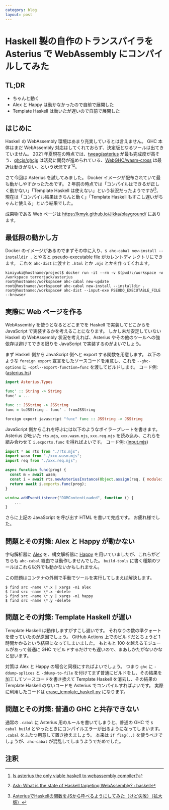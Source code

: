 ```yaml
---
category: blog
layout: post
---
```


# Haskell 製の自作のトランスパイラを Asterius で WebAssembly にコンパイルしてみた

## TL;DR

-   ちゃんと動く
-   Alex と Happy は動かなかったので自前で展開した
-   Template Haskell は動いたが遅いので自前で展開した

## はじめに

Haskell の WebAssembly 環境はあまり充実しているとは言えません。
GHC 本体はまだ WebAssembly 対応はしてくれておらず、決定版となるツールは出てきていません。
2021 年夏現在の時点では、[tweag/asterius](https://github.com/tweag/asterius) が最も完成度が高そう、[ghcjs/ghcjs](https://github.com/ghcjs/ghcjs) は活発に開発が進められている、[WebGHC/wasm-cross](https://github.com/WebGHC/wasm-cross) は最近は動きがない、という状況です[^situation1][^situation2]。

さて今回は Asterius を試してみました。
Docker イメージが配布されていて最も動かしやすかったためです。
2 年前の時点では「コンパイルはできるが正しく動かない」「Template Haskell は使えない」という状況だったようですが[^igrep]、現在は「コンパイル結果はきちんと動く」「Template Haskell もすこし遅いがちゃんと使える」という結果でした。

成果物である Web ページは <https://kmyk.github.io/Jikka/playground/> にあります。

## 最低限の動かし方

Docker のイメージがあるのでまずその中に入り、`$ ahc-cabal new-install --installdir .` とやると pseudo-executable file がカレントディレクトリにできます。
これを `ahc-dist` に渡すと `.html` とか `.mjs` とかを作ってくれます。

``` console
kimiyuki@hostname/project$ docker run -it --rm -v $(pwd):/workspace -w /workspace terrorjack/asterius
root@hostname:/workspace# ahc-cabal new-update
root@hostname:/workspace# ahc-cabal new-install --installdir .
root@hostname:/workspace# ahc-dist --input-exe PSEUDO_EXECUTABLE_FILE --browser
```

## 実際に Web ページを作る

WebAssembly を使うとなるとどこまでを Haskell で実装してどこからを JavaScript で実装するかを考えることになります。
しかし未だ安定していない Haskell の WebAssembly 状況を考えれば、Asterius やその他のツールへの強依存は避けてできる限りを JavaScript で実装するのがよいでしょう。

まず Haskell 側から JavaScript 側へと export する関数を用意します。
以下のような `foreign export` 宣言をしたソースコードを用意し、これを `--ghc-options` に `-optl--export-function=func` を渡してビルドします。
コード例: ([asterius.hs](https://github.com/kmyk/Jikka/blob/master/app/asterius.hs))

``` haskell
import Asterius.Types

func' :: String -> String
func' = ...

func :: JSString -> JSString
func = toJSString . func' . fromJSString

foreign export javascript "func" func :: JSString -> JSString
```

JavaScript 側からこれを呼ぶには以下のようなボイラープレートを書きます。
Asterius が吐いた `rts.mjs`, `xxx.wasm.mjs`, `xxx.req.mjs` を読み込み、これらを組み合わせて `i.exports.func` を得ればよいです。
コード例: ([input.mjs](https://github.com/kmyk/Jikka/blob/master/docs/gh-pages/playground/input.mjs))

``` javascript
import * as rts from "./rts.mjs";
import wasm from "./xxx.wasm.mjs";
import req from "./xxx.req.mjs";

async function func(prog) {
  const m = await wasm;
  const i = await rts.newAsteriusInstance(Object.assign(req, { module: m }));
  return await i.exports.func(prog);
}

window.addEventListener("DOMContentLoaded", function () {
    ...
}
```

さらに上記の JavaScript を呼び出す HTML を書いて完成です。
お疲れ様でした。

## 問題とその対策: Alex と Happy が動かない

字句解析器に [Alex](https://www.haskell.org/alex/) を、構文解析器に [Happy](https://www.haskell.org/happy/) を用いていましたが、これらがどちらも `ahc-cabal` 経由では動作しませんでした。
`build-tools` に書く種類のツールはこれら以外でも動かないかもしれません。

この問題はコンテナの外側で手動でツールを実行してしまえば解決します。

``` console
$ find src -name \*.x | xargs -n1 alex
$ find src -name \*.x -delete
$ find src -name \*.y | xargs -n1 happy
$ find src -name \*.y -delete
```

## 問題とその対策: Template Haskell が遅い

Template Haskell は動作しますがすこし遅いです。
それなりの数の準クォートを使っていたのが原因でしょう。
GitHub Actions 上でのビルドだとちょうど 1 時間かかるという結果になってしまいました。
もともと 100 を越えるモジュールがあって普通に GHC でビルドするだけでも遅いので、まあしかたがないかなと思います。

対策は Alex と Happy の場合と同様にすればよいでしょう。
つまり `ghc` に `-ddump-splices` と `-ddump-to-file` を付けてまず普通にビルドをし、その結果を加工してソースコードを書き換えて Template Haskell を消去し、その結果の Template Haskell のないコードを Asterius でコンパイルすればよいです。
実際に利用したコードは [erase_template_haskell.py](https://github.com/kmyk/Jikka/blob/c1cf79c40ccdb576ec087b433f03c3cacdee51e4/scripts/erase_template_haskell.py) になります。

## 問題とその対策: 普通の GHC と共存できない

通常の `.cabal` に Asterius 用のルールを書いてしまうと、普通の GHC で `$ cabal build` とやったときにコンパイルエラーが出るようになってしまいます。
`.cabal` をふたつ用意して置き換えましょう。
本来は `if flag(..)` を使うべきでしょうが、`ahc-cabal` が混乱してしまうようでだめでした。

## 注釈

[^situation1]: [Is asterius the only viable haskell to webassembly compiler?](https://www.reddit.com/r/haskell/comments/bssqgp/is_asterius_the_only_viable_haskell_to/)
[^situation2]: [Ask: What is the state of Haskell targeting WebAssembly? : haskell](https://www.reddit.com/r/haskell/comments/foeyim/ask_what_is_the_state_of_haskell_targeting/)
[^igrep]: [AsteriusでHaskellの関数をJSから呼べるようにしてみた（けど失敗）（拡大版）](https://haskell.jp/blog/posts/2019/asterius.html)
